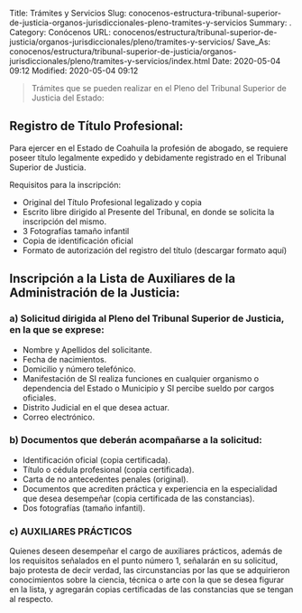 Title: Trámites y Servicios
Slug: conocenos-estructura-tribunal-superior-de-justicia-organos-jurisdiccionales-pleno-tramites-y-servicios
Summary: .
Category: Conócenos
URL: conocenos/estructura/tribunal-superior-de-justicia/organos-jurisdiccionales/pleno/tramites-y-servicios/
Save_As: conocenos/estructura/tribunal-superior-de-justicia/organos-jurisdiccionales/pleno/tramites-y-servicios/index.html
Date: 2020-05-04 09:12
Modified: 2020-05-04 09:12



> Trámites que se pueden realizar en el Pleno del Tribunal Superior de Justicia del Estado:

## Registro de Título Profesional:

Para ejercer en el Estado de Coahuila la profesión de abogado, se requiere poseer título legalmente expedido y debidamente registrado en el Tribunal Superior de Justicia.

Requisitos para la inscripción:

+ Original del Título Profesional legalizado y copia
+ Escrito libre dirigido al Presente del Tribunal, en donde se solicita la inscripción del mismo.
+ 3 Fotografías tamaño infantil
+ Copia de identificación oficial
+ Formato de autorización del registro del título (descargar formato aquí)

## Inscripción a la Lista de Auxiliares de la Administración de la Justicia:

### a) Solicitud dirigida al Pleno del Tribunal Superior de Justicia, en la que se exprese:

- Nombre y Apellidos del solicitante.
- Fecha de nacimientos.
- Domicilio y número telefónico.
- Manifestación de SI realiza funciones en cualquier organismo o dependencia del Estado o Municipio y SI percibe sueldo por cargos oficiales.
- Distrito Judicial en el que desea actuar.
- Correo electrónico.

### b) Documentos que deberán acompañarse a la solicitud:

- Identificación oficial (copia certificada).
- Título o cédula profesional (copia certificada).
- Carta de no antecedentes penales (original).
- Documentos que acrediten práctica y experiencia en la especialidad que desea desempeñar (copia certificada de las constancias).
- Dos fotografías (tamaño infantil).

### c) AUXILIARES PRÁCTICOS

Quienes deseen desempeñar el cargo de auxiliares prácticos, además de los requisitos señalados en el punto número 1, señalarán en su solicitud, bajo protesta de decir verdad, las circunstancias por las que se adquirieron conocimientos sobre la ciencia, técnica o arte con la que se desea figurar en la lista, y agregarán copias certificadas de las constancias que se tengan al respecto.



